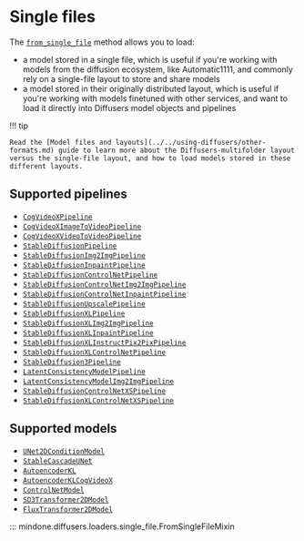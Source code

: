<!--Copyright 2024 The HuggingFace Team. All rights reserved.

Licensed under the Apache License, Version 2.0 (the "License"); you may not use this file except in compliance with
the License. You may obtain a copy of the License at

http://www.apache.org/licenses/LICENSE-2.0

Unless required by applicable law or agreed to in writing, software distributed under the License is distributed on
an "AS IS" BASIS, WITHOUT WARRANTIES OR CONDITIONS OF ANY KIND, either express or implied. See the License for the
specific language governing permissions and limitations under the License.
-->

# Single files

The [`from_single_file`](single_file.md#mindone.diffusers.loaders.single_file.FromSingleFileMixin) method allows you to load:

* a model stored in a single file, which is useful if you're working with models from the diffusion ecosystem, like Automatic1111, and commonly rely on a single-file layout to store and share models
* a model stored in their originally distributed layout, which is useful if you're working with models finetuned with other services, and want to load it directly into Diffusers model objects and pipelines

!!! tip

    Read the [Model files and layouts](../../using-diffusers/other-formats.md) guide to learn more about the Diffusers-multifolder layout versus the single-file layout, and how to load models stored in these different layouts.

## Supported pipelines

- [`CogVideoXPipeline`](../pipelines/cogvideox.md)
- [`CogVideoXImageToVideoPipeline`](../pipelines/cogvideox.md)
- [`CogVideoXVideoToVideoPipeline`](../pipelines/cogvideox.md)
- [`StableDiffusionPipeline`](../pipelines/stable_diffusion/text2img.md)
- [`StableDiffusionImg2ImgPipeline`](../pipelines/stable_diffusion/text2img.md)
- [`StableDiffusionInpaintPipeline`](../pipelines/stable_diffusion/text2img.md)
- [`StableDiffusionControlNetPipeline`](../pipelines/controlnet.md)
- [`StableDiffusionControlNetImg2ImgPipeline`](../pipelines/controlnet.md)
- [`StableDiffusionControlNetInpaintPipeline`](../pipelines/controlnet.md)
- [`StableDiffusionUpscalePipeline`](../pipelines/stable_diffusion/stable_diffusion_2.md)
- [`StableDiffusionXLPipeline`](../pipelines/stable_diffusion/stable_diffusion_xl.md#stable-diffusion-xl)
- [`StableDiffusionXLImg2ImgPipeline`](../pipelines/stable_diffusion/stable_diffusion_xl.md#stable-diffusion-xl)
- [`StableDiffusionXLInpaintPipeline`](../pipelines/stable_diffusion/stable_diffusion_xl.md#stable-diffusion-xl)
- [`StableDiffusionXLInstructPix2PixPipeline`](../pipelines/pix2pix.md#instructpix2pix)
- [`StableDiffusionXLControlNetPipeline`](../pipelines/controlnet_sdxl.md)
- [`StableDiffusion3Pipeline`](../pipelines/stable_diffusion/stable_diffusion_3.md)
- [`LatentConsistencyModelPipeline`](../pipelines/latent_consistency_models.md)
- [`LatentConsistencyModelImg2ImgPipeline`](../pipelines/latent_consistency_models.md)
- [`StableDiffusionControlNetXSPipeline`](../pipelines/controlnetxs.md)
- [`StableDiffusionXLControlNetXSPipeline`](../pipelines/controlnetxs_sdxl.md)

## Supported models

- [`UNet2DConditionModel`](../models/unet2d-cond.md)
- [`StableCascadeUNet`](../models/stable_cascade_unet.md)
- [`AutoencoderKL`](../models/autoencoderkl.md)
- [`AutoencoderKLCogVideoX`](../models/autoencoderkl_cogvideox.md)
- [`ControlNetModel`](../models/controlnet.md)
- [`SD3Transformer2DModel`](../models/sd3_transformer2d.md)
- [`FluxTransformer2DModel`](../models/flux_transformer.md)

::: mindone.diffusers.loaders.single_file.FromSingleFileMixin
